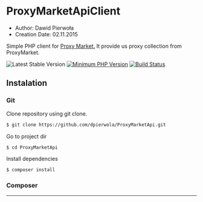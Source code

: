 # 	ProxyMarketApiClient
- Author: Dawid Pierwoła
- Creation Date: 02.11.2015

Simple PHP client for [Proxy Market.](http://www.proxymarket.pl/) It provide us proxy collection from ProxyMarket.


![Latest Stable Version](https://img.shields.io/badge/ver.-1.0-blue.svg)
[![Minimum PHP Version](https://img.shields.io/badge/php-%3E%3D%205.6-8892BF.svg)](https://php.net/)
[![Build Status](https://travis-ci.org/dpierwola/ClientProxyMarketApi.svg?branch=master)](https://travis-ci.org/dpierwola/ClientProxyMarketApi)

## Instalation

### Git
Clone repository using git clone.

```bash
$ git clone https://github.com/dpierwola/ProxyMarketApi.git
```

Go to project dir

```bash
$ cd ProxyMarketApi
```

Install dependencies
```bash
$ composer install
```

### Composer 

-----------
